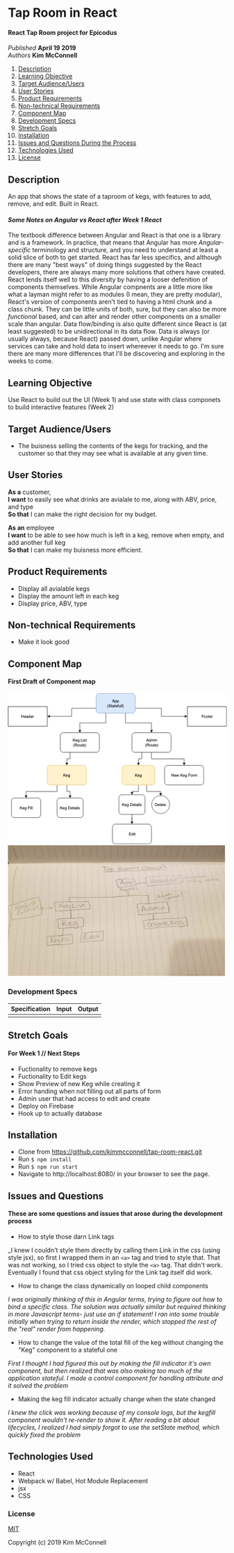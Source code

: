 # Tap Room in React

#### React Tap Room project for Epicodus

_Published_ **April 19 2019**<br>
_Authors_  **Kim McConnell**

1. [Description](#description)
1. [Learning Objective](#learning-objective)
1. [Target Audience/Users](#target-audience/users)
1. [User Stories](#user-stories)
1. [Product Requirements](#product-requirements)
1. [Non-technical Requirements](#non-technical-requirements)
1. [Component Map](#component-map)
1. [Development Specs](#development-specs)
1. [Stretch Goals](#stretch-goals)
1. [Installation](#installation)
1. [Issues and Questions During the Process](#issues-and-questions)
1. [Technologies Used](#technologies-used)
1. [License](#license)

## Description
An app that shows the state of a taproom of kegs, with features to add, remove, and edit. Built in React. 
####  _Some Notes on Angular vs React after Week 1 React_
The textbook difference between Angular and React is that one is a library and is a framework. In practice, that means that Angular has more _Angular-specific_ terminology and structure, and you need to understand at least a solid slice of both to get started. React has far less specifics, and although there are many "best ways" of doing things suggested by the React developers, there are always many more solutions that others have created. React lends itself well to this diversity by having a looser defenition of components themselves. While Angular compnents are a little more like what a layman might refer to as modules (I mean, they are pretty modular), React's version of components aren't tied to having a html chunk and a class chunk. They can be little units of both, sure, but they can also be more _functional_ based, and can alter and render  other components on a smaller scale than angular. 
Data flow/binding is also quite different since React is (at least suggested) to be unidirectional in its data flow. Data is always (or usually always, because React) passed down, unlike Angular where services can take and hold data to insert whereever it needs to go. 
I'm sure there are many more differences that I'll be discovering and exploring in the weeks to come.


## Learning Objective
Use React to build out the UI (Week 1) and use state with class componets to build interactive features (Week 2)

## Target Audience/Users
* The buisness selling the contents of the kegs for tracking, and the customer so that they may see what is available at any given time. 

## User Stories
**As a** customer,<br>
**I want** to easily see what drinks are avialale to me, along with ABV, price, and type<br>
**So that** I can make the right decision for my budget.

**As an** employee<br>
**I want** to be able to see how much is left in a keg, remove when empty, and add another full keg<br>
**So that** I can make my buisness more efficient.

## Product Requirements
* Display all avialable kegs
* Display the amount left in each keg
* Display price, ABV, type

## Non-technical Requirements
* Make it look good

## Component Map
#### First Draft of Component map 

![Component Map Second Draft](./src/assets/images/plan2.png)
<img src="./src/assets/images/plan.jpg" alt="Component Map First Draft" width="500px" height="300px">

### Development Specs
Specification | Input | Output
------------- | ----- | ------
 |  | 



## Stretch Goals
#### For Week 1 // Next Steps
* Fuctionality to remove kegs
* Fuctionality to Edit kegs
* Show Preview of new Keg while creating it
* Error handing when not filling out all parts of form
* Admin user that had access to edit and create
* Deploy on Firebase
* Hook up to actually database

## Installation
* Clone from https://github.com/kimmcconnell/tap-room-react.git
* Run `$ npm install`
* Run `$ npm run start`
* Navigate to http://localhost:8080/ in your browser to see the page. 


## Issues and Questions
#### These are some questions and issues that arose during the development process
* How to style those darn Link tags

_I knew I couldn't style them directly by calling them Link in the css (using style jsx), so first I wrapped them in an `<a>` tag and tried to style that. That was not working, so I tried css object to style the `<a>` tag. That didn't work. Eventually I found that css object styling for the Link tag itself did work. 

* How to change the class dynamically on looped child components

_I was originally thinking of this in Angular terms, trying to figure out how to bind a specific class. The solution was actually similar but required thinking in more Javascript terms- just use an if statement! I ran into some trouble initially when trying to return inside the render, which stopped the rest of the "real" render from happening._
* How to change the value of the total fill of the keg without changing the "Keg" component to a stateful one

_First I thought I had figured this out by making the fill indicator it's own component, but then realized that was also making too much of the application stateful. I made a control component for handling attribute and it solved the problem_
* Making the keg fill indicator actually change when the state changed

_I knew the click was working because of my console logs, but the kegfill component wouldn't re-render to show it. After reading a bit about lifecycles, I realized I had simply forgot to use the setState method, which quickly fixed the problem_

## Technologies Used
* React
* Webpack w/ Babel, Hot Module Replacement
* jsx 
* CSS

### License
[MIT](./LICENSE.txt)

Copyright (c) 2019 Kim McConnell